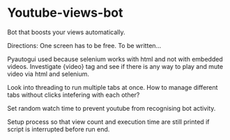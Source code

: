 # Youtube-views-bot
Bot that boosts your views automatically.

Directions: One screen has to be free. To be written...

Pyautogui used because selenium works with html and not with embedded videos. Investigate {video} tag and see if there is any way to play and mute video via html and selenium.

Look into threading to run multiple tabs at once. How to manage different tabs without clicks intefering with each other?

Set random watch time to prevent youtube from recognising bot activity.

Setup process so that view count and execution time are still printed if script is interrupted before run end.
